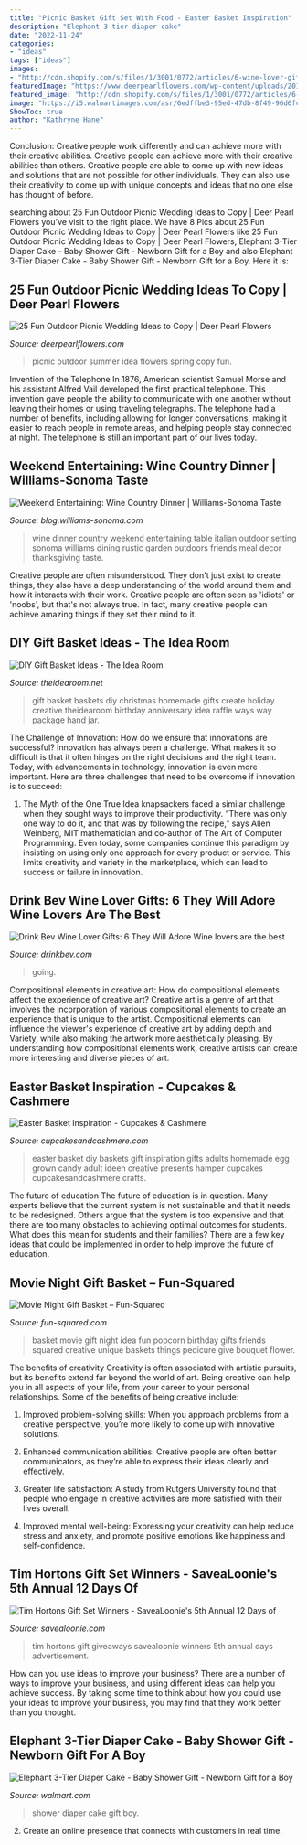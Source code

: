 ```yaml
---
title: "Picnic Basket Gift Set With Food - Easter Basket Inspiration"
description: "Elephant 3-tier diaper cake"
date: "2022-11-24"
categories:
- "ideas"
tags: ["ideas"]
images:
- "http://cdn.shopify.com/s/files/1/3001/0772/articles/6-wine-lover-gifts-they-will-adore-124422_1200x1200.jpg?v=1618094905"
featuredImage: "https://www.deerpearlflowers.com/wp-content/uploads/2017/02/Summer-Outdoor-Picnic-Wedding-Ideas-8.jpg"
featured_image: "http://cdn.shopify.com/s/files/1/3001/0772/articles/6-wine-lover-gifts-they-will-adore-124422_1200x1200.jpg?v=1618094905"
image: "https://i5.walmartimages.com/asr/6edffbe3-95ed-47db-8f49-96d6fcdebea8_1.430cb164960f9c3df1e2d1cc213b2f8c.jpeg"
ShowToc: true
author: "Kathryne Hane"
---
```



Conclusion: Creative people work differently and can achieve more with their creative abilities.
Creative people can achieve more with their creative abilities than others. Creative people are able to come up with new ideas and solutions that are not possible for other individuals. They can also use their creativity to come up with unique concepts and ideas that no one else has thought of before.

	

		
searching about 25 Fun Outdoor Picnic Wedding Ideas to Copy | Deer Pearl Flowers you've visit to the right place. We have 8 Pics about 25 Fun Outdoor Picnic Wedding Ideas to Copy | Deer Pearl Flowers like 25 Fun Outdoor Picnic Wedding Ideas to Copy | Deer Pearl Flowers, Elephant 3-Tier Diaper Cake - Baby Shower Gift - Newborn Gift for a Boy and also Elephant 3-Tier Diaper Cake - Baby Shower Gift - Newborn Gift for a Boy. Here it is:
		
    
## 25 Fun Outdoor Picnic Wedding Ideas To Copy | Deer Pearl Flowers

<img loading=lazy src="https://www.deerpearlflowers.com/wp-content/uploads/2017/02/Summer-Outdoor-Picnic-Wedding-Ideas-8.jpg" onerror="this.onerror=null;this.src='https://tse1.mm.bing.net/th?id=OIP.tO_a-FDAGmmt5S_45aWA_wHaLH&amp;pid=15.1';" alt="25 Fun Outdoor Picnic Wedding Ideas to Copy | Deer Pearl Flowers">

_Source: deerpearlflowers.com_

>picnic outdoor summer idea flowers spring copy fun. 

	

Invention of the Telephone
In 1876, American scientist Samuel Morse and his assistant Alfred Vail developed the first practical telephone. This invention gave people the ability to communicate with one another without leaving their homes or using traveling telegraphs. The telephone had a number of benefits, including allowing for longer conversations, making it easier to reach people in remote areas, and helping people stay connected at night. The telephone is still an important part of our lives today.

    
## Weekend Entertaining: Wine Country Dinner | Williams-Sonoma Taste

<img loading=lazy src="http://blog.williams-sonoma.com/wp-content/uploads/2013/07/WS13D0157.jpg" onerror="this.onerror=null;this.src='https://tse4.mm.bing.net/th?id=OIP.jpSMw0iPuWSO_yxcnmKkNwHaJ3&amp;pid=15.1';" alt="Weekend Entertaining: Wine Country Dinner | Williams-Sonoma Taste">

_Source: blog.williams-sonoma.com_

>wine dinner country weekend entertaining table italian outdoor setting sonoma williams dining rustic garden outdoors friends meal decor thanksgiving taste. 

	

Creative people are often misunderstood. They don't just exist to create things, they also have a deep understanding of the world around them and how it interacts with their work. Creative people are often seen as 'idiots' or 'noobs', but that's not always true. In fact, many creative people can achieve amazing things if they set their mind to it.

    
## DIY Gift Basket Ideas - The Idea Room

<img loading=lazy src="https://www.theidearoom.net/wp-content/uploads/2016/10/25-DIY-Gift-Basket-Ideas.png" onerror="this.onerror=null;this.src='https://tse3.mm.bing.net/th?id=OIP.TPTRY4OKaSJEPKmPSVLxigHaLH&amp;pid=15.1';" alt="DIY Gift Basket Ideas - The Idea Room">

_Source: theidearoom.net_

>gift basket baskets diy christmas homemade gifts create holiday creative theidearoom birthday anniversary idea raffle ways way package hand jar. 

	

The Challenge of Innovation: How do we ensure that innovations are successful?
Innovation has always been a challenge. What makes it so difficult is that it often hinges on the right decisions and the right team. Today, with advancements in technology, innovation is even more important. Here are three challenges that need to be overcome if innovation is to succeed:
1. The Myth of the One True Idea
 knapsackers faced a similar challenge when they sought ways to improve their productivity. “There was only one way to do it, and that was by following the recipe,” says Allen Weinberg, MIT mathematician and co-author of The Art of Computer Programming. Even today, some companies continue this paradigm by insisting on using only one approach for every product or service. This limits creativity and variety in the marketplace, which can lead to success or failure in innovation.


    
## Drink Bev Wine Lover Gifts: 6 They Will Adore Wine Lovers Are The Best

<img loading=lazy src="http://cdn.shopify.com/s/files/1/3001/0772/articles/6-wine-lover-gifts-they-will-adore-124422_1200x1200.jpg?v=1618094905" onerror="this.onerror=null;this.src='https://tse1.mm.bing.net/th?id=OIP.04axdIB38LFO8XshqHYmGgHaE8&amp;pid=15.1';" alt="Drink Bev Wine Lover Gifts: 6 They Will Adore Wine lovers are the best">

_Source: drinkbev.com_

>going. 

	

Compositional elements in creative art: How do compositional elements affect the experience of creative art?
Creative art is a genre of art that involves the incorporation of various compositional elements to create an experience that is unique to the artist. Compositional elements can influence the viewer's experience of creative art by adding depth and Variety, while also making the artwork more aesthetically pleasing. By understanding how compositional elements work, creative artists can create more interesting and diverse pieces of art.

    
## Easter Basket Inspiration - Cupcakes &amp; Cashmere

<img loading=lazy src="https://cupcakesandcashmere.com/.image/t_share/MTMwMDM3ODE2MTY2OTg0MzIz/easter5.jpg" onerror="this.onerror=null;this.src='https://tse1.mm.bing.net/th?id=OIP.U3vUS-qE_m4zh1cmP2SiMgHaLG&amp;pid=15.1';" alt="Easter Basket Inspiration - Cupcakes &amp; Cashmere">

_Source: cupcakesandcashmere.com_

>easter basket diy baskets gift inspiration gifts adults homemade egg grown candy adult ideen creative presents hamper cupcakes cupcakesandcashmere crafts. 

	

The future of education
The future of education is in question. Many experts believe that the current system is not sustainable and that it needs to be redesigned. Others argue that the system is too expensive and that there are too many obstacles to achieving optimal outcomes for students. What does this mean for students and their families?
There are a few key ideas that could be implemented in order to help improve the future of education.

    
## Movie Night Gift Basket – Fun-Squared

<img loading=lazy src="https://i2.wp.com/fun-squared.com/wp-content/uploads/2017/06/Movie-Night-Gift-Idea.jpg?fit=650%2C880&amp;ssl=1" onerror="this.onerror=null;this.src='https://tse3.mm.bing.net/th?id=OIP.rjI670to99n8LOUHLMgZHgHaKB&amp;pid=15.1';" alt="Movie Night Gift Basket – Fun-Squared">

_Source: fun-squared.com_

>basket movie gift night idea fun popcorn birthday gifts friends squared creative unique baskets things pedicure give bouquet flower. 

	

The benefits of creativity
Creativity is often associated with artistic pursuits, but its benefits extend far beyond the world of art. Being creative can help you in all aspects of your life, from your career to your personal relationships.
Some of the benefits of being creative include:

1. Improved problem-solving skills: When you approach problems from a creative perspective, you’re more likely to come up with innovative solutions.

2. Enhanced communication abilities: Creative people are often better communicators, as they’re able to express their ideas clearly and effectively.

3. Greater life satisfaction: A study from Rutgers University found that people who engage in creative activities are more satisfied with their lives overall.

4. Improved mental well-being: Expressing your creativity can help reduce stress and anxiety, and promote positive emotions like happiness and self-confidence.

    
## Tim Hortons Gift Set Winners - SaveaLoonie&#039;s 5th Annual 12 Days Of

<img loading=lazy src="https://www.savealoonie.com/wp-content/uploads/2015/12/timspostimage.jpg" onerror="this.onerror=null;this.src='https://tse3.mm.bing.net/th?id=OIP.g7dpAiRw-SEVYKzXjFCcUgHaE3&amp;pid=15.1';" alt="Tim Hortons Gift Set Winners - SaveaLoonie&#039;s 5th Annual 12 Days of">

_Source: savealoonie.com_

>tim hortons gift giveaways savealoonie winners 5th annual days advertisement. 

	

How can you use ideas to improve your business?
There are a number of ways to improve your business, and using different ideas can help you achieve success. By taking some time to think about how you could use your ideas to improve your business, you may find that they work better than you thought.

    
## Elephant 3-Tier Diaper Cake - Baby Shower Gift - Newborn Gift For A Boy

<img loading=lazy src="https://i5.walmartimages.com/asr/6edffbe3-95ed-47db-8f49-96d6fcdebea8_1.430cb164960f9c3df1e2d1cc213b2f8c.jpeg" onerror="this.onerror=null;this.src='https://tse2.mm.bing.net/th?id=OIP.BJqG5aQFW4qVsOK8eTNGOQHaJ4&amp;pid=15.1';" alt="Elephant 3-Tier Diaper Cake - Baby Shower Gift - Newborn Gift for a Boy">

_Source: walmart.com_

>shower diaper cake gift boy. 

	

2. Create an online presence that connects with customers in real time.

